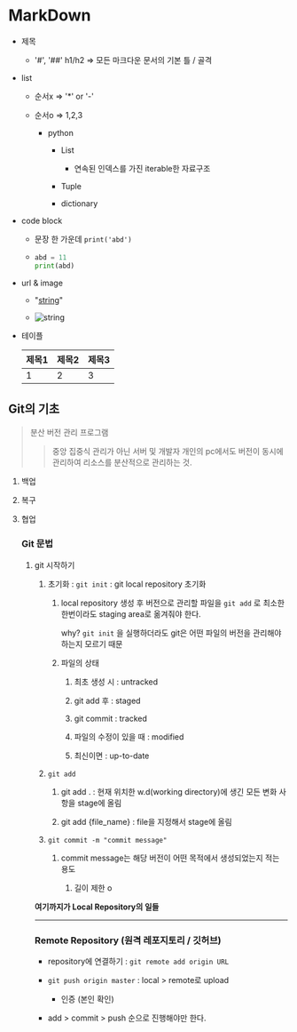 # MarkDown

- 제목
  
  - '#', '##' h1/h2 => 모든 마크다운 문서의 기본 틀 / 골격

- list
  
  - 순서x => '*' or '-'
  
  - 순서o => 1,2,3
    
    - python
      
      - List
        
        - 연속된 인덱스를 가진 iterable한 자료구조
      
      - Tuple
      
      - dictionary

- code block
  
  - 문장 한 가운데 `print('abd')`
  
  - ```python
    abd = 11
    print(abd)
    ```

- url & image
  
  - "[string](google.com)"
  
  - ![string]()

- 테이플
  
  | 제목1 | 제목2 | 제목3 |
  | --- | --- | --- |
  | 1   | 2   | 3   |

## Git의 기초

> 분산 버전 관리 프로그램
> 
> > 중앙 집중식 관리가 아닌 서버 및 개발자 개인의 pc에서도 버전이 동시에 관리하여 리소스를 분산적으로 관리하는 것.

1. 백업

2. 복구

3. 협업
   
   ### Git 문법
   
   1. git 시작하기
      
      1. 초기화 : `git init` : git local repository 초기화
         
         1. local repository 생성 후 버전으로 관리할 파일을 `git add` 로 최소한 한번이라도 staging area로 옮겨줘야 한다.
            
            why? `git init` 을 실행하더라도 git은 어떤 파일의 버전을 관리해야하는지 모르기 때문
         
         2. 파일의 상태
            
            1. 최초 생성 시 : untracked
            
            2. git add 후 : staged
            
            3. git commit : tracked
            
            4. 파일의 수정이 있을 때 : modified
            
            5. 최신이면 : up-to-date
      
      2. `git add` 
         
         1. git add . : 현재 위치한 w.d(working directory)에 생긴 모든 변화 사항을 stage에 올림
         
         2. git add {file_name} : file을 지정해서 stage에 올림
      
      3. `git commit -m "commit message"`
         
         1. commit message는 해당 버전이 어떤 목적에서 생성되었는지 적는 용도
            
            1. 길이 제한 o
      
      **여기까지가 Local Repository의 일들**
      
      ___
      
      ### Remote Repository (원격 레포지토리 / 깃허브)
      
      - repository에 연결하기 : `git remote add origin URL`
      
      - `git push origin master` : local > remote로 upload
        
        - 인증 (본인 확인)
      
      - add > commit > push 순으로 진행해야만 한다.
